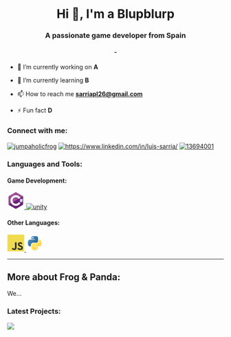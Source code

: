 <h1 align="center">Hi 🐸, I'm a Blupblurp</h1>
<h3 align="center">A passionate game developer from Spain</h3>
<h4 align="center">-</h4>

- 🔭 I’m currently working on **A**

- 🌱 I’m currently learning **B**

- 📫 How to reach me **sarriapl26@gmail.com**

- ⚡ Fun fact **D**

<h3 align="left">Connect with me:</h3>
<p align="left">
<a href="https://twitter.com/jumpaholicfrog" target="blank"><img align="center" src="https://raw.githubusercontent.com/rahuldkjain/github-profile-readme-generator/master/src/images/icons/Social/twitter.svg" alt="jumpaholicfrog" height="30" width="40" /></a>
<a href="https://linkedin.com/in/https://www.linkedin.com/in/luis-sarria/" target="blank"><img align="center" src="https://raw.githubusercontent.com/rahuldkjain/github-profile-readme-generator/master/src/images/icons/Social/linked-in-alt.svg" alt="https://www.linkedin.com/in/luis-sarria/" height="30" width="40" /></a>
<a href="https://stackoverflow.com/users/13694001" target="blank"><img align="center" src="https://raw.githubusercontent.com/rahuldkjain/github-profile-readme-generator/master/src/images/icons/Social/stack-overflow.svg" alt="13694001" height="30" width="40" /></a>
</p>

<h3 align="left">Languages and Tools:</h3>
<h4 align="left">Game Development:</h4>
<p align="left"> <a href="https://www.w3schools.com/cs/" target="_blank" rel="noreferrer"> <img src="https://raw.githubusercontent.com/devicons/devicon/master/icons/csharp/csharp-original.svg" alt="csharp" width="40" height="40"/> </a>  <a href="https://unity.com/" target="_blank" rel="noreferrer"> <img src="https://www.vectorlogo.zone/logos/unity3d/unity3d-icon.svg" alt="unity" width="40" height="40"/> </a>  </p>
<h4 align="left">Other Languages:</h4>
<p align="left"> <a href="https://developer.mozilla.org/en-US/docs/Web/JavaScript" target="_blank" rel="noreferrer"> <img src="https://raw.githubusercontent.com/devicons/devicon/master/icons/javascript/javascript-original.svg" alt="javascript" width="40" height="40"/> </a> <a href="https://www.python.org" target="_blank" rel="noreferrer"> <img src="https://raw.githubusercontent.com/devicons/devicon/master/icons/python/python-original.svg" alt="python" width="40" height="40"/> </a></p>

---

<h2 align="left">More about Frog & Panda:</h2>
 We...
 
<h3 align="left">Latest Projects:</h4>
<a href="https://frog-panda.itch.io/blindfolded-chef">
  <img align="left" src="https://imgur.com/RHQVK6m.png" />
</a>

